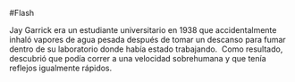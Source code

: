 #Flash

Jay Garrick era un estudiante universitario en 1938 que accidentalmente 
inhaló vapores de agua pesada después de tomar un descanso para fumar dentro de su 
laboratorio donde había estado trabajando. ​ Como resultado, descubrió que podía correr a una velocidad sobrehumana 
y que tenía reflejos igualmente rápidos.
